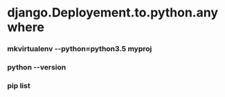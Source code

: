# django.Deployement.to.python.anywhere

### mkvirtualenv --python=python3.5 myproj

### python --version

### pip list

